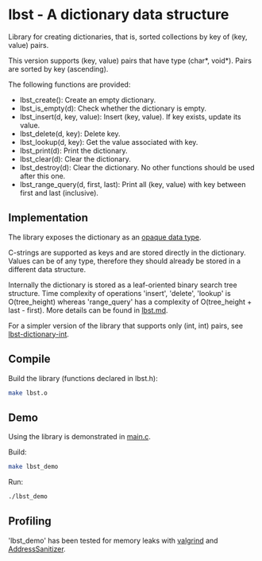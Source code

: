 # lbst - A dictionary data structure

Library for creating dictionaries, that is, sorted collections by key of (key, value) pairs.

This version supports (key, value) pairs that have type (char*, void*). Pairs are sorted by key (ascending).

The following functions are provided:

* lbst_create(): Create an empty dictionary.
* lbst_is_empty(d): Check whether the dictionary is empty.
* lbst_insert(d, key, value): Insert (key, value). If key exists, update its value.
* lbst_delete(d, key): Delete key.
* lbst_lookup(d, key): Get the value associated with key.
* lbst_print(d): Print the dictionary.
* lbst_clear(d): Clear the dictionary.
* lbst_destroy(d): Clear the dictionary. No other functions should be used after this one.
* lbst_range_query(d, first, last): Print all (key, value) with key between first and last (inclusive).

## Implementation

The library exposes the dictionary as an [opaque data type](https://en.wikipedia.org/wiki/Opaque_data_type).

C-strings are supported as keys and are stored directly in the dictionary. Values can be of any type, therefore they should already be stored in a different data structure.

Internally the dictionary is stored as a leaf-oriented binary search tree structure. Time complexity of operations 'insert', 'delete', 'lookup' is O(tree_height) whereas 'range_query' has a complexity of O(tree_height + last - first). More details can be found in [lbst.md](lbst.md).

For a simpler version of the library that supports only (int, int) pairs, see [lbst-dictionary-int](https://github.com/tasxatzial/lbst-dictionary-int).

## Compile

Build the library (functions declared in lbst.h):

```bash
make lbst.o
```

## Demo

Using the library is demonstrated in [main.c](src/main.c).

Build:

```bash
make lbst_demo
```

Run:

```bash
./lbst_demo
```

## Profiling

'lbst_demo' has been tested for memory leaks with [valgrind](https://valgrind.org/) and [AddressSanitizer](https://github.com/google/sanitizers/wiki/AddressSanitizer).
